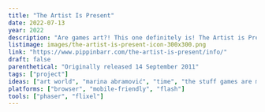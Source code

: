 ```yaml
---
title: "The Artist Is Present"
date: 2022-07-13
year: 2022
description: "Are games art?! This one definitely is! The Artist is Present is a Sierra-style recreation of the famed performance piece of the same name by artist Marina Abramovic at the Museum of Modern Art in New York City. Have the experience only a lucky few have ever had! Stare into Marina Abramovic’s eyes! Make of it what you will! Just like art!"
listimage: images/the-artist-is-present-icon-300x300.png
link: "https://www.pippinbarr.com/the-artist-is-present/info/"
draft: false
parenthetical: "Originally released 14 September 2011"
tags: ["project"]
ideas: ["art world", "marina abramović", "time", "the stuff games are made of"]
platforms: ["browser", "mobile-friendly", "flash"]
tools: ["phaser", "flixel"]
---
```

